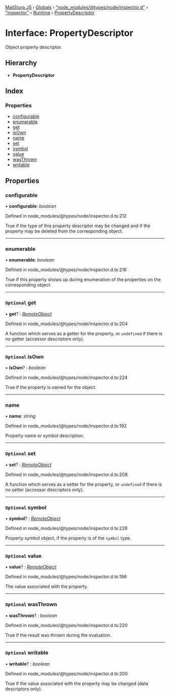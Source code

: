 [MailSlurp JS](../README.md) › [Globals](../globals.md) › ["node_modules/@types/node/inspector.d"](../modules/_node_modules__types_node_inspector_d_.md) › ["inspector"](../modules/_node_modules__types_node_inspector_d_._inspector_.md) › [Runtime](../modules/_node_modules__types_node_inspector_d_._inspector_.runtime.md) › [PropertyDescriptor](_node_modules__types_node_inspector_d_._inspector_.runtime.propertydescriptor.md)

# Interface: PropertyDescriptor

Object property descriptor.

## Hierarchy

* **PropertyDescriptor**

## Index

### Properties

* [configurable](_node_modules__types_node_inspector_d_._inspector_.runtime.propertydescriptor.md#configurable)
* [enumerable](_node_modules__types_node_inspector_d_._inspector_.runtime.propertydescriptor.md#enumerable)
* [get](_node_modules__types_node_inspector_d_._inspector_.runtime.propertydescriptor.md#optional-get)
* [isOwn](_node_modules__types_node_inspector_d_._inspector_.runtime.propertydescriptor.md#optional-isown)
* [name](_node_modules__types_node_inspector_d_._inspector_.runtime.propertydescriptor.md#name)
* [set](_node_modules__types_node_inspector_d_._inspector_.runtime.propertydescriptor.md#optional-set)
* [symbol](_node_modules__types_node_inspector_d_._inspector_.runtime.propertydescriptor.md#optional-symbol)
* [value](_node_modules__types_node_inspector_d_._inspector_.runtime.propertydescriptor.md#optional-value)
* [wasThrown](_node_modules__types_node_inspector_d_._inspector_.runtime.propertydescriptor.md#optional-wasthrown)
* [writable](_node_modules__types_node_inspector_d_._inspector_.runtime.propertydescriptor.md#optional-writable)

## Properties

###  configurable

• **configurable**: *boolean*

Defined in node_modules/@types/node/inspector.d.ts:212

True if the type of this property descriptor may be changed and if the property may be deleted from the corresponding object.

___

###  enumerable

• **enumerable**: *boolean*

Defined in node_modules/@types/node/inspector.d.ts:216

True if this property shows up during enumeration of the properties on the corresponding object.

___

### `Optional` get

• **get**? : *[RemoteObject](_node_modules__types_node_inspector_d_._inspector_.runtime.remoteobject.md)*

Defined in node_modules/@types/node/inspector.d.ts:204

A function which serves as a getter for the property, or <code>undefined</code> if there is no getter (accessor descriptors only).

___

### `Optional` isOwn

• **isOwn**? : *boolean*

Defined in node_modules/@types/node/inspector.d.ts:224

True if the property is owned for the object.

___

###  name

• **name**: *string*

Defined in node_modules/@types/node/inspector.d.ts:192

Property name or symbol description.

___

### `Optional` set

• **set**? : *[RemoteObject](_node_modules__types_node_inspector_d_._inspector_.runtime.remoteobject.md)*

Defined in node_modules/@types/node/inspector.d.ts:208

A function which serves as a setter for the property, or <code>undefined</code> if there is no setter (accessor descriptors only).

___

### `Optional` symbol

• **symbol**? : *[RemoteObject](_node_modules__types_node_inspector_d_._inspector_.runtime.remoteobject.md)*

Defined in node_modules/@types/node/inspector.d.ts:228

Property symbol object, if the property is of the <code>symbol</code> type.

___

### `Optional` value

• **value**? : *[RemoteObject](_node_modules__types_node_inspector_d_._inspector_.runtime.remoteobject.md)*

Defined in node_modules/@types/node/inspector.d.ts:196

The value associated with the property.

___

### `Optional` wasThrown

• **wasThrown**? : *boolean*

Defined in node_modules/@types/node/inspector.d.ts:220

True if the result was thrown during the evaluation.

___

### `Optional` writable

• **writable**? : *boolean*

Defined in node_modules/@types/node/inspector.d.ts:200

True if the value associated with the property may be changed (data descriptors only).
